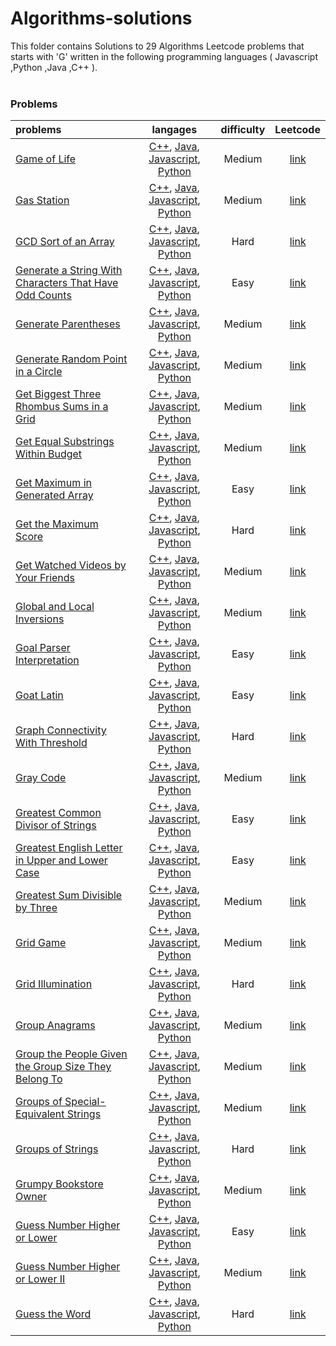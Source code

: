 # Algorithms-solutions
This folder contains Solutions to 29 Algorithms Leetcode problems that starts with 'G' written in the following programming languages ( Javascript ,Python ,Java ,C++ ).<br><br>
### Problems ###
|problems|langages|difficulty|Leetcode|
|:-------|:------:|:--------:|:------:|
|[Game of Life](https://github.com/AnasImloul/Leetcode-solutions/tree/main/algorithms/G/Game%20of%20Life/)|[C++](https://github.com/AnasImloul/Leetcode-solutions/tree/main/algorithms/G/Game%20of%20Life/Game%20of%20Life.cpp), [Java](https://github.com/AnasImloul/Leetcode-solutions/tree/main/algorithms/G/Game%20of%20Life/Game%20of%20Life.java), [Javascript](https://github.com/AnasImloul/Leetcode-solutions/tree/main/algorithms/G/Game%20of%20Life/Game%20of%20Life.js), [Python](https://github.com/AnasImloul/Leetcode-solutions/tree/main/algorithms/G/Game%20of%20Life/Game%20of%20Life.py)|Medium|[link](https://leetcode.com/problems/game-of-life)|
|[Gas Station](https://github.com/AnasImloul/Leetcode-solutions/tree/main/algorithms/G/Gas%20Station/)|[C++](https://github.com/AnasImloul/Leetcode-solutions/tree/main/algorithms/G/Gas%20Station/Gas%20Station.cpp), [Java](https://github.com/AnasImloul/Leetcode-solutions/tree/main/algorithms/G/Gas%20Station/Gas%20Station.java), [Javascript](https://github.com/AnasImloul/Leetcode-solutions/tree/main/algorithms/G/Gas%20Station/Gas%20Station.js), [Python](https://github.com/AnasImloul/Leetcode-solutions/tree/main/algorithms/G/Gas%20Station/Gas%20Station.py)|Medium|[link](https://leetcode.com/problems/gas-station)|
|[GCD Sort of an Array](https://github.com/AnasImloul/Leetcode-solutions/tree/main/algorithms/G/GCD%20Sort%20of%20an%20Array/)|[C++](https://github.com/AnasImloul/Leetcode-solutions/tree/main/algorithms/G/GCD%20Sort%20of%20an%20Array/GCD%20Sort%20of%20an%20Array.cpp), [Java](https://github.com/AnasImloul/Leetcode-solutions/tree/main/algorithms/G/GCD%20Sort%20of%20an%20Array/GCD%20Sort%20of%20an%20Array.java), [Javascript](https://github.com/AnasImloul/Leetcode-solutions/tree/main/algorithms/G/GCD%20Sort%20of%20an%20Array/GCD%20Sort%20of%20an%20Array.js), [Python](https://github.com/AnasImloul/Leetcode-solutions/tree/main/algorithms/G/GCD%20Sort%20of%20an%20Array/GCD%20Sort%20of%20an%20Array.py)|Hard|[link](https://leetcode.com/problems/gcd-sort-of-an-array)|
|[Generate a String With Characters That Have Odd Counts](https://github.com/AnasImloul/Leetcode-solutions/tree/main/algorithms/G/Generate%20a%20String%20With%20Characters%20That%20Have%20Odd%20Counts/)|[C++](https://github.com/AnasImloul/Leetcode-solutions/tree/main/algorithms/G/Generate%20a%20String%20With%20Characters%20That%20Have%20Odd%20Counts/Generate%20a%20String%20With%20Characters%20That%20Have%20Odd%20Counts.cpp), [Java](https://github.com/AnasImloul/Leetcode-solutions/tree/main/algorithms/G/Generate%20a%20String%20With%20Characters%20That%20Have%20Odd%20Counts/Generate%20a%20String%20With%20Characters%20That%20Have%20Odd%20Counts.java), [Javascript](https://github.com/AnasImloul/Leetcode-solutions/tree/main/algorithms/G/Generate%20a%20String%20With%20Characters%20That%20Have%20Odd%20Counts/Generate%20a%20String%20With%20Characters%20That%20Have%20Odd%20Counts.js), [Python](https://github.com/AnasImloul/Leetcode-solutions/tree/main/algorithms/G/Generate%20a%20String%20With%20Characters%20That%20Have%20Odd%20Counts/Generate%20a%20String%20With%20Characters%20That%20Have%20Odd%20Counts.py)|Easy|[link](https://leetcode.com/problems/generate-a-string-with-characters-that-have-odd-counts)|
|[Generate Parentheses](https://github.com/AnasImloul/Leetcode-solutions/tree/main/algorithms/G/Generate%20Parentheses/)|[C++](https://github.com/AnasImloul/Leetcode-solutions/tree/main/algorithms/G/Generate%20Parentheses/Generate%20Parentheses.cpp), [Java](https://github.com/AnasImloul/Leetcode-solutions/tree/main/algorithms/G/Generate%20Parentheses/Generate%20Parentheses.java), [Javascript](https://github.com/AnasImloul/Leetcode-solutions/tree/main/algorithms/G/Generate%20Parentheses/Generate%20Parentheses.js), [Python](https://github.com/AnasImloul/Leetcode-solutions/tree/main/algorithms/G/Generate%20Parentheses/Generate%20Parentheses.py)|Medium|[link](https://leetcode.com/problems/generate-parentheses)|
|[Generate Random Point in a Circle](https://github.com/AnasImloul/Leetcode-solutions/tree/main/algorithms/G/Generate%20Random%20Point%20in%20a%20Circle/)|[C++](https://github.com/AnasImloul/Leetcode-solutions/tree/main/algorithms/G/Generate%20Random%20Point%20in%20a%20Circle/Generate%20Random%20Point%20in%20a%20Circle.cpp), [Java](https://github.com/AnasImloul/Leetcode-solutions/tree/main/algorithms/G/Generate%20Random%20Point%20in%20a%20Circle/Generate%20Random%20Point%20in%20a%20Circle.java), [Javascript](https://github.com/AnasImloul/Leetcode-solutions/tree/main/algorithms/G/Generate%20Random%20Point%20in%20a%20Circle/Generate%20Random%20Point%20in%20a%20Circle.js), [Python](https://github.com/AnasImloul/Leetcode-solutions/tree/main/algorithms/G/Generate%20Random%20Point%20in%20a%20Circle/Generate%20Random%20Point%20in%20a%20Circle.py)|Medium|[link](https://leetcode.com/problems/generate-random-point-in-a-circle)|
|[Get Biggest Three Rhombus Sums in a Grid](https://github.com/AnasImloul/Leetcode-solutions/tree/main/algorithms/G/Get%20Biggest%20Three%20Rhombus%20Sums%20in%20a%20Grid/)|[C++](https://github.com/AnasImloul/Leetcode-solutions/tree/main/algorithms/G/Get%20Biggest%20Three%20Rhombus%20Sums%20in%20a%20Grid/Get%20Biggest%20Three%20Rhombus%20Sums%20in%20a%20Grid.cpp), [Java](https://github.com/AnasImloul/Leetcode-solutions/tree/main/algorithms/G/Get%20Biggest%20Three%20Rhombus%20Sums%20in%20a%20Grid/Get%20Biggest%20Three%20Rhombus%20Sums%20in%20a%20Grid.java), [Javascript](https://github.com/AnasImloul/Leetcode-solutions/tree/main/algorithms/G/Get%20Biggest%20Three%20Rhombus%20Sums%20in%20a%20Grid/Get%20Biggest%20Three%20Rhombus%20Sums%20in%20a%20Grid.js), [Python](https://github.com/AnasImloul/Leetcode-solutions/tree/main/algorithms/G/Get%20Biggest%20Three%20Rhombus%20Sums%20in%20a%20Grid/Get%20Biggest%20Three%20Rhombus%20Sums%20in%20a%20Grid.py)|Medium|[link](https://leetcode.com/problems/get-biggest-three-rhombus-sums-in-a-grid)|
|[Get Equal Substrings Within Budget](https://github.com/AnasImloul/Leetcode-solutions/tree/main/algorithms/G/Get%20Equal%20Substrings%20Within%20Budget/)|[C++](https://github.com/AnasImloul/Leetcode-solutions/tree/main/algorithms/G/Get%20Equal%20Substrings%20Within%20Budget/Get%20Equal%20Substrings%20Within%20Budget.cpp), [Java](https://github.com/AnasImloul/Leetcode-solutions/tree/main/algorithms/G/Get%20Equal%20Substrings%20Within%20Budget/Get%20Equal%20Substrings%20Within%20Budget.java), [Javascript](https://github.com/AnasImloul/Leetcode-solutions/tree/main/algorithms/G/Get%20Equal%20Substrings%20Within%20Budget/Get%20Equal%20Substrings%20Within%20Budget.js), [Python](https://github.com/AnasImloul/Leetcode-solutions/tree/main/algorithms/G/Get%20Equal%20Substrings%20Within%20Budget/Get%20Equal%20Substrings%20Within%20Budget.py)|Medium|[link](https://leetcode.com/problems/get-equal-substrings-within-budget)|
|[Get Maximum in Generated Array](https://github.com/AnasImloul/Leetcode-solutions/tree/main/algorithms/G/Get%20Maximum%20in%20Generated%20Array/)|[C++](https://github.com/AnasImloul/Leetcode-solutions/tree/main/algorithms/G/Get%20Maximum%20in%20Generated%20Array/Get%20Maximum%20in%20Generated%20Array.cpp), [Java](https://github.com/AnasImloul/Leetcode-solutions/tree/main/algorithms/G/Get%20Maximum%20in%20Generated%20Array/Get%20Maximum%20in%20Generated%20Array.java), [Javascript](https://github.com/AnasImloul/Leetcode-solutions/tree/main/algorithms/G/Get%20Maximum%20in%20Generated%20Array/Get%20Maximum%20in%20Generated%20Array.js), [Python](https://github.com/AnasImloul/Leetcode-solutions/tree/main/algorithms/G/Get%20Maximum%20in%20Generated%20Array/Get%20Maximum%20in%20Generated%20Array.py)|Easy|[link](https://leetcode.com/problems/get-maximum-in-generated-array)|
|[Get the Maximum Score](https://github.com/AnasImloul/Leetcode-solutions/tree/main/algorithms/G/Get%20the%20Maximum%20Score/)|[C++](https://github.com/AnasImloul/Leetcode-solutions/tree/main/algorithms/G/Get%20the%20Maximum%20Score/Get%20the%20Maximum%20Score.cpp), [Java](https://github.com/AnasImloul/Leetcode-solutions/tree/main/algorithms/G/Get%20the%20Maximum%20Score/Get%20the%20Maximum%20Score.java), [Javascript](https://github.com/AnasImloul/Leetcode-solutions/tree/main/algorithms/G/Get%20the%20Maximum%20Score/Get%20the%20Maximum%20Score.js), [Python](https://github.com/AnasImloul/Leetcode-solutions/tree/main/algorithms/G/Get%20the%20Maximum%20Score/Get%20the%20Maximum%20Score.py)|Hard|[link](https://leetcode.com/problems/get-the-maximum-score)|
|[Get Watched Videos by Your Friends](https://github.com/AnasImloul/Leetcode-solutions/tree/main/algorithms/G/Get%20Watched%20Videos%20by%20Your%20Friends/)|[C++](https://github.com/AnasImloul/Leetcode-solutions/tree/main/algorithms/G/Get%20Watched%20Videos%20by%20Your%20Friends/Get%20Watched%20Videos%20by%20Your%20Friends.cpp), [Java](https://github.com/AnasImloul/Leetcode-solutions/tree/main/algorithms/G/Get%20Watched%20Videos%20by%20Your%20Friends/Get%20Watched%20Videos%20by%20Your%20Friends.java), [Javascript](https://github.com/AnasImloul/Leetcode-solutions/tree/main/algorithms/G/Get%20Watched%20Videos%20by%20Your%20Friends/Get%20Watched%20Videos%20by%20Your%20Friends.js), [Python](https://github.com/AnasImloul/Leetcode-solutions/tree/main/algorithms/G/Get%20Watched%20Videos%20by%20Your%20Friends/Get%20Watched%20Videos%20by%20Your%20Friends.py)|Medium|[link](https://leetcode.com/problems/get-watched-videos-by-your-friends)|
|[Global and Local Inversions](https://github.com/AnasImloul/Leetcode-solutions/tree/main/algorithms/G/Global%20and%20Local%20Inversions/)|[C++](https://github.com/AnasImloul/Leetcode-solutions/tree/main/algorithms/G/Global%20and%20Local%20Inversions/Global%20and%20Local%20Inversions.cpp), [Java](https://github.com/AnasImloul/Leetcode-solutions/tree/main/algorithms/G/Global%20and%20Local%20Inversions/Global%20and%20Local%20Inversions.java), [Javascript](https://github.com/AnasImloul/Leetcode-solutions/tree/main/algorithms/G/Global%20and%20Local%20Inversions/Global%20and%20Local%20Inversions.js), [Python](https://github.com/AnasImloul/Leetcode-solutions/tree/main/algorithms/G/Global%20and%20Local%20Inversions/Global%20and%20Local%20Inversions.py)|Medium|[link](https://leetcode.com/problems/global-and-local-inversions)|
|[Goal Parser Interpretation](https://github.com/AnasImloul/Leetcode-solutions/tree/main/algorithms/G/Goal%20Parser%20Interpretation/)|[C++](https://github.com/AnasImloul/Leetcode-solutions/tree/main/algorithms/G/Goal%20Parser%20Interpretation/Goal%20Parser%20Interpretation.cpp), [Java](https://github.com/AnasImloul/Leetcode-solutions/tree/main/algorithms/G/Goal%20Parser%20Interpretation/Goal%20Parser%20Interpretation.java), [Javascript](https://github.com/AnasImloul/Leetcode-solutions/tree/main/algorithms/G/Goal%20Parser%20Interpretation/Goal%20Parser%20Interpretation.js), [Python](https://github.com/AnasImloul/Leetcode-solutions/tree/main/algorithms/G/Goal%20Parser%20Interpretation/Goal%20Parser%20Interpretation.py)|Easy|[link](https://leetcode.com/problems/goal-parser-interpretation)|
|[Goat Latin](https://github.com/AnasImloul/Leetcode-solutions/tree/main/algorithms/G/Goat%20Latin/)|[C++](https://github.com/AnasImloul/Leetcode-solutions/tree/main/algorithms/G/Goat%20Latin/Goat%20Latin.cpp), [Java](https://github.com/AnasImloul/Leetcode-solutions/tree/main/algorithms/G/Goat%20Latin/Goat%20Latin.java), [Javascript](https://github.com/AnasImloul/Leetcode-solutions/tree/main/algorithms/G/Goat%20Latin/Goat%20Latin.js), [Python](https://github.com/AnasImloul/Leetcode-solutions/tree/main/algorithms/G/Goat%20Latin/Goat%20Latin.py)|Easy|[link](https://leetcode.com/problems/goat-latin)|
|[Graph Connectivity With Threshold](https://github.com/AnasImloul/Leetcode-solutions/tree/main/algorithms/G/Graph%20Connectivity%20With%20Threshold/)|[C++](https://github.com/AnasImloul/Leetcode-solutions/tree/main/algorithms/G/Graph%20Connectivity%20With%20Threshold/Graph%20Connectivity%20With%20Threshold.cpp), [Java](https://github.com/AnasImloul/Leetcode-solutions/tree/main/algorithms/G/Graph%20Connectivity%20With%20Threshold/Graph%20Connectivity%20With%20Threshold.java), [Javascript](https://github.com/AnasImloul/Leetcode-solutions/tree/main/algorithms/G/Graph%20Connectivity%20With%20Threshold/Graph%20Connectivity%20With%20Threshold.js), [Python](https://github.com/AnasImloul/Leetcode-solutions/tree/main/algorithms/G/Graph%20Connectivity%20With%20Threshold/Graph%20Connectivity%20With%20Threshold.py)|Hard|[link](https://leetcode.com/problems/graph-connectivity-with-threshold)|
|[Gray Code](https://github.com/AnasImloul/Leetcode-solutions/tree/main/algorithms/G/Gray%20Code/)|[C++](https://github.com/AnasImloul/Leetcode-solutions/tree/main/algorithms/G/Gray%20Code/Gray%20Code.cpp), [Java](https://github.com/AnasImloul/Leetcode-solutions/tree/main/algorithms/G/Gray%20Code/Gray%20Code.java), [Javascript](https://github.com/AnasImloul/Leetcode-solutions/tree/main/algorithms/G/Gray%20Code/Gray%20Code.js), [Python](https://github.com/AnasImloul/Leetcode-solutions/tree/main/algorithms/G/Gray%20Code/Gray%20Code.py)|Medium|[link](https://leetcode.com/problems/gray-code)|
|[Greatest Common Divisor of Strings](https://github.com/AnasImloul/Leetcode-solutions/tree/main/algorithms/G/Greatest%20Common%20Divisor%20of%20Strings/)|[C++](https://github.com/AnasImloul/Leetcode-solutions/tree/main/algorithms/G/Greatest%20Common%20Divisor%20of%20Strings/Greatest%20Common%20Divisor%20of%20Strings.cpp), [Java](https://github.com/AnasImloul/Leetcode-solutions/tree/main/algorithms/G/Greatest%20Common%20Divisor%20of%20Strings/Greatest%20Common%20Divisor%20of%20Strings.java), [Javascript](https://github.com/AnasImloul/Leetcode-solutions/tree/main/algorithms/G/Greatest%20Common%20Divisor%20of%20Strings/Greatest%20Common%20Divisor%20of%20Strings.js), [Python](https://github.com/AnasImloul/Leetcode-solutions/tree/main/algorithms/G/Greatest%20Common%20Divisor%20of%20Strings/Greatest%20Common%20Divisor%20of%20Strings.py)|Easy|[link](https://leetcode.com/problems/greatest-common-divisor-of-strings)|
|[Greatest English Letter in Upper and Lower Case](https://github.com/AnasImloul/Leetcode-solutions/tree/main/algorithms/G/Greatest%20English%20Letter%20in%20Upper%20and%20Lower%20Case/)|[C++](https://github.com/AnasImloul/Leetcode-solutions/tree/main/algorithms/G/Greatest%20English%20Letter%20in%20Upper%20and%20Lower%20Case/Greatest%20English%20Letter%20in%20Upper%20and%20Lower%20Case.cpp), [Java](https://github.com/AnasImloul/Leetcode-solutions/tree/main/algorithms/G/Greatest%20English%20Letter%20in%20Upper%20and%20Lower%20Case/Greatest%20English%20Letter%20in%20Upper%20and%20Lower%20Case.java), [Javascript](https://github.com/AnasImloul/Leetcode-solutions/tree/main/algorithms/G/Greatest%20English%20Letter%20in%20Upper%20and%20Lower%20Case/Greatest%20English%20Letter%20in%20Upper%20and%20Lower%20Case.js), [Python](https://github.com/AnasImloul/Leetcode-solutions/tree/main/algorithms/G/Greatest%20English%20Letter%20in%20Upper%20and%20Lower%20Case/Greatest%20English%20Letter%20in%20Upper%20and%20Lower%20Case.py)|Easy|[link](https://leetcode.com/problems/greatest-english-letter-in-upper-and-lower-case)|
|[Greatest Sum Divisible by Three](https://github.com/AnasImloul/Leetcode-solutions/tree/main/algorithms/G/Greatest%20Sum%20Divisible%20by%20Three/)|[C++](https://github.com/AnasImloul/Leetcode-solutions/tree/main/algorithms/G/Greatest%20Sum%20Divisible%20by%20Three/Greatest%20Sum%20Divisible%20by%20Three.cpp), [Java](https://github.com/AnasImloul/Leetcode-solutions/tree/main/algorithms/G/Greatest%20Sum%20Divisible%20by%20Three/Greatest%20Sum%20Divisible%20by%20Three.java), [Javascript](https://github.com/AnasImloul/Leetcode-solutions/tree/main/algorithms/G/Greatest%20Sum%20Divisible%20by%20Three/Greatest%20Sum%20Divisible%20by%20Three.js), [Python](https://github.com/AnasImloul/Leetcode-solutions/tree/main/algorithms/G/Greatest%20Sum%20Divisible%20by%20Three/Greatest%20Sum%20Divisible%20by%20Three.py)|Medium|[link](https://leetcode.com/problems/greatest-sum-divisible-by-three)|
|[Grid Game](https://github.com/AnasImloul/Leetcode-solutions/tree/main/algorithms/G/Grid%20Game/)|[C++](https://github.com/AnasImloul/Leetcode-solutions/tree/main/algorithms/G/Grid%20Game/Grid%20Game.cpp), [Java](https://github.com/AnasImloul/Leetcode-solutions/tree/main/algorithms/G/Grid%20Game/Grid%20Game.java), [Javascript](https://github.com/AnasImloul/Leetcode-solutions/tree/main/algorithms/G/Grid%20Game/Grid%20Game.js), [Python](https://github.com/AnasImloul/Leetcode-solutions/tree/main/algorithms/G/Grid%20Game/Grid%20Game.py)|Medium|[link](https://leetcode.com/problems/grid-game)|
|[Grid Illumination](https://github.com/AnasImloul/Leetcode-solutions/tree/main/algorithms/G/Grid%20Illumination/)|[C++](https://github.com/AnasImloul/Leetcode-solutions/tree/main/algorithms/G/Grid%20Illumination/Grid%20Illumination.cpp), [Java](https://github.com/AnasImloul/Leetcode-solutions/tree/main/algorithms/G/Grid%20Illumination/Grid%20Illumination.java), [Javascript](https://github.com/AnasImloul/Leetcode-solutions/tree/main/algorithms/G/Grid%20Illumination/Grid%20Illumination.js), [Python](https://github.com/AnasImloul/Leetcode-solutions/tree/main/algorithms/G/Grid%20Illumination/Grid%20Illumination.py)|Hard|[link](https://leetcode.com/problems/grid-illumination)|
|[Group Anagrams](https://github.com/AnasImloul/Leetcode-solutions/tree/main/algorithms/G/Group%20Anagrams/)|[C++](https://github.com/AnasImloul/Leetcode-solutions/tree/main/algorithms/G/Group%20Anagrams/Group%20Anagrams.cpp), [Java](https://github.com/AnasImloul/Leetcode-solutions/tree/main/algorithms/G/Group%20Anagrams/Group%20Anagrams.java), [Javascript](https://github.com/AnasImloul/Leetcode-solutions/tree/main/algorithms/G/Group%20Anagrams/Group%20Anagrams.js), [Python](https://github.com/AnasImloul/Leetcode-solutions/tree/main/algorithms/G/Group%20Anagrams/Group%20Anagrams.py)|Medium|[link](https://leetcode.com/problems/group-anagrams)|
|[Group the People Given the Group Size They Belong To](https://github.com/AnasImloul/Leetcode-solutions/tree/main/algorithms/G/Group%20the%20People%20Given%20the%20Group%20Size%20They%20Belong%20To/)|[C++](https://github.com/AnasImloul/Leetcode-solutions/tree/main/algorithms/G/Group%20the%20People%20Given%20the%20Group%20Size%20They%20Belong%20To/Group%20the%20People%20Given%20the%20Group%20Size%20They%20Belong%20To.cpp), [Java](https://github.com/AnasImloul/Leetcode-solutions/tree/main/algorithms/G/Group%20the%20People%20Given%20the%20Group%20Size%20They%20Belong%20To/Group%20the%20People%20Given%20the%20Group%20Size%20They%20Belong%20To.java), [Javascript](https://github.com/AnasImloul/Leetcode-solutions/tree/main/algorithms/G/Group%20the%20People%20Given%20the%20Group%20Size%20They%20Belong%20To/Group%20the%20People%20Given%20the%20Group%20Size%20They%20Belong%20To.js), [Python](https://github.com/AnasImloul/Leetcode-solutions/tree/main/algorithms/G/Group%20the%20People%20Given%20the%20Group%20Size%20They%20Belong%20To/Group%20the%20People%20Given%20the%20Group%20Size%20They%20Belong%20To.py)|Medium|[link](https://leetcode.com/problems/group-the-people-given-the-group-size-they-belong-to)|
|[Groups of Special-Equivalent Strings](https://github.com/AnasImloul/Leetcode-solutions/tree/main/algorithms/G/Groups%20of%20Special-Equivalent%20Strings/)|[C++](https://github.com/AnasImloul/Leetcode-solutions/tree/main/algorithms/G/Groups%20of%20Special-Equivalent%20Strings/Groups%20of%20Special-Equivalent%20Strings.cpp), [Java](https://github.com/AnasImloul/Leetcode-solutions/tree/main/algorithms/G/Groups%20of%20Special-Equivalent%20Strings/Groups%20of%20Special-Equivalent%20Strings.java), [Javascript](https://github.com/AnasImloul/Leetcode-solutions/tree/main/algorithms/G/Groups%20of%20Special-Equivalent%20Strings/Groups%20of%20Special-Equivalent%20Strings.js), [Python](https://github.com/AnasImloul/Leetcode-solutions/tree/main/algorithms/G/Groups%20of%20Special-Equivalent%20Strings/Groups%20of%20Special-Equivalent%20Strings.py)|Medium|[link](https://leetcode.com/problems/groups-of-special-equivalent-strings)|
|[Groups of Strings](https://github.com/AnasImloul/Leetcode-solutions/tree/main/algorithms/G/Groups%20of%20Strings/)|[C++](https://github.com/AnasImloul/Leetcode-solutions/tree/main/algorithms/G/Groups%20of%20Strings/Groups%20of%20Strings.cpp), [Java](https://github.com/AnasImloul/Leetcode-solutions/tree/main/algorithms/G/Groups%20of%20Strings/Groups%20of%20Strings.java), [Javascript](https://github.com/AnasImloul/Leetcode-solutions/tree/main/algorithms/G/Groups%20of%20Strings/Groups%20of%20Strings.js), [Python](https://github.com/AnasImloul/Leetcode-solutions/tree/main/algorithms/G/Groups%20of%20Strings/Groups%20of%20Strings.py)|Hard|[link](https://leetcode.com/problems/groups-of-strings)|
|[Grumpy Bookstore Owner](https://github.com/AnasImloul/Leetcode-solutions/tree/main/algorithms/G/Grumpy%20Bookstore%20Owner/)|[C++](https://github.com/AnasImloul/Leetcode-solutions/tree/main/algorithms/G/Grumpy%20Bookstore%20Owner/Grumpy%20Bookstore%20Owner.cpp), [Java](https://github.com/AnasImloul/Leetcode-solutions/tree/main/algorithms/G/Grumpy%20Bookstore%20Owner/Grumpy%20Bookstore%20Owner.java), [Javascript](https://github.com/AnasImloul/Leetcode-solutions/tree/main/algorithms/G/Grumpy%20Bookstore%20Owner/Grumpy%20Bookstore%20Owner.js), [Python](https://github.com/AnasImloul/Leetcode-solutions/tree/main/algorithms/G/Grumpy%20Bookstore%20Owner/Grumpy%20Bookstore%20Owner.py)|Medium|[link](https://leetcode.com/problems/grumpy-bookstore-owner)|
|[Guess Number Higher or Lower](https://github.com/AnasImloul/Leetcode-solutions/tree/main/algorithms/G/Guess%20Number%20Higher%20or%20Lower/)|[C++](https://github.com/AnasImloul/Leetcode-solutions/tree/main/algorithms/G/Guess%20Number%20Higher%20or%20Lower/Guess%20Number%20Higher%20or%20Lower.cpp), [Java](https://github.com/AnasImloul/Leetcode-solutions/tree/main/algorithms/G/Guess%20Number%20Higher%20or%20Lower/Guess%20Number%20Higher%20or%20Lower.java), [Javascript](https://github.com/AnasImloul/Leetcode-solutions/tree/main/algorithms/G/Guess%20Number%20Higher%20or%20Lower/Guess%20Number%20Higher%20or%20Lower.js), [Python](https://github.com/AnasImloul/Leetcode-solutions/tree/main/algorithms/G/Guess%20Number%20Higher%20or%20Lower/Guess%20Number%20Higher%20or%20Lower.py)|Easy|[link](https://leetcode.com/problems/guess-number-higher-or-lower)|
|[Guess Number Higher or Lower II](https://github.com/AnasImloul/Leetcode-solutions/tree/main/algorithms/G/Guess%20Number%20Higher%20or%20Lower%20II/)|[C++](https://github.com/AnasImloul/Leetcode-solutions/tree/main/algorithms/G/Guess%20Number%20Higher%20or%20Lower%20II/Guess%20Number%20Higher%20or%20Lower%20II.cpp), [Java](https://github.com/AnasImloul/Leetcode-solutions/tree/main/algorithms/G/Guess%20Number%20Higher%20or%20Lower%20II/Guess%20Number%20Higher%20or%20Lower%20II.java), [Javascript](https://github.com/AnasImloul/Leetcode-solutions/tree/main/algorithms/G/Guess%20Number%20Higher%20or%20Lower%20II/Guess%20Number%20Higher%20or%20Lower%20II.js), [Python](https://github.com/AnasImloul/Leetcode-solutions/tree/main/algorithms/G/Guess%20Number%20Higher%20or%20Lower%20II/Guess%20Number%20Higher%20or%20Lower%20II.py)|Medium|[link](https://leetcode.com/problems/guess-number-higher-or-lower-ii)|
|[Guess the Word](https://github.com/AnasImloul/Leetcode-solutions/tree/main/algorithms/G/Guess%20the%20Word/)|[C++](https://github.com/AnasImloul/Leetcode-solutions/tree/main/algorithms/G/Guess%20the%20Word/Guess%20the%20Word.cpp), [Java](https://github.com/AnasImloul/Leetcode-solutions/tree/main/algorithms/G/Guess%20the%20Word/Guess%20the%20Word.java), [Javascript](https://github.com/AnasImloul/Leetcode-solutions/tree/main/algorithms/G/Guess%20the%20Word/Guess%20the%20Word.js), [Python](https://github.com/AnasImloul/Leetcode-solutions/tree/main/algorithms/G/Guess%20the%20Word/Guess%20the%20Word.py)|Hard|[link](https://leetcode.com/problems/guess-the-word)|